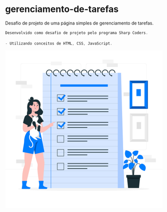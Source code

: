 # gerenciamento-de-tarefas
Desafio de projeto de uma página simples de gerenciamento de tarefas.

```cs
Desenvolvido como desafio de projeto pelo programa Sharp Coders.

- Utilizando conceitos de HTML, CSS, JavaScript.

```
<div align="center">
    <img src="/assets/img/lista.jpg" alt="Lista de tarefas"/>
</div>

